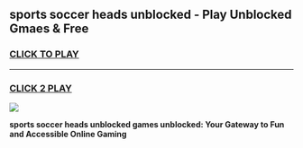 
## sports soccer heads unblocked - Play Unblocked Gmaes & Free
<h3>
<a href="https://news.freeplayer.one?title=sports_soccer_heads_unblocked&ref=16F">CLICK TO PLAY</a></h3>
<hr>

<h3>
<a href="https://news.freeplayer.one?title=sports_soccer_heads_unblocked&ref=16F">CLICK 2 PLAY</a>
  
</h3>

<a href="https://news.freeplayer.one?title=sports_soccer_heads_unblocked&ref=16F/"><img src="https://clearcache.store/games.png"></a>


**sports soccer heads unblocked games unblocked: Your Gateway to Fun and Accessible Online Gaming**
